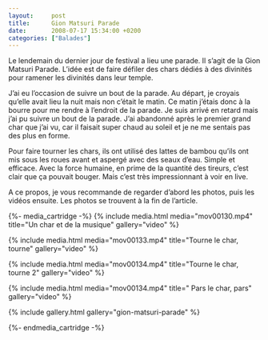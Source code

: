 ```yaml
---
layout:     post
title:      Gion Matsuri Parade
date:       2008-07-17 15:34:00 +0200
categories: ["Balades"]
---
```


Le lendemain du dernier jour de festival a lieu une parade. Il s’agit de la Gion Matsuri Parade. L’idée est de faire 
défiler des chars dédiés à des divinités pour ramener les divinités dans leur temple.

<!--more-->

J’ai eu l’occasion de suivre un bout de la parade. Au départ, je croyais qu’elle avait lieu la nuit mais non c’était 
le matin. Ce matin j’étais donc à la bourre pour me rendre à l’endroit de la parade. Je suis arrivé en retard mais j’ai 
pu suivre un bout de la parade. J’ai abandonné après le premier grand char que j’ai vu, car il faisait super chaud au 
soleil et je ne me sentais pas des plus en forme.

Pour faire tourner les chars, ils ont utilisé des lattes de bambou qu’ils ont mis sous les roues avant et aspergé avec 
des seaux d’eau. Simple et efficace. Avec la force humaine, en prime de la quantité des tireurs, c’est clair que ça 
pouvait bouger. Mais c’est très impressionnant à voir en live.

A ce propos, je vous recommande de regarder d’abord les photos, puis les vidéos ensuite. Les photos se trouvent à la 
fin de l’article.

{%- media_cartridge -%}
{% include media.html
    media="mov00130.mp4"
    title="Un char et de la musique"
    gallery="video"
%}

{% include media.html
    media="mov00133.mp4"
    title="Tourne le char, tourne"
    gallery="video"
%}

{% include media.html
    media="mov00134.mp4"
    title="Tourne le char, tourne 2"
    gallery="video"
%}

{% include media.html
    media="mov00134.mp4"
    title=" Pars le char, pars"
    gallery="video"
%}

{% include gallery.html gallery="gion-matsuri-parade" %}

{%- endmedia_cartridge -%}

